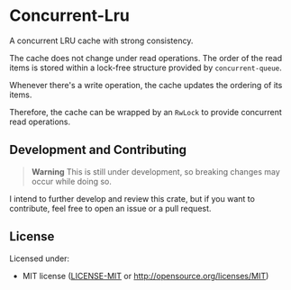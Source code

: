 # Concurrent-Lru

A concurrent LRU cache with strong consistency.

The cache does not change under read operations. The order of the read items is stored within a lock-free structure provided by `concurrent-queue`.

Whenever there's a write operation, the cache updates the ordering of its items.

Therefore, the cache can be wrapped by an `RwLock` to provide concurrent read operations.

## Development and Contributing
> **Warning**
> This is still under development, so breaking changes may occur while doing so.

I intend to further develop and review this crate, but if you want to contribute, feel free to open an issue or a pull request.

## License

Licensed under:
 * MIT license ([LICENSE-MIT](LICENSE-MIT) or http://opensource.org/licenses/MIT)
